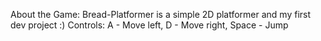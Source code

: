 About the Game: 
 Bread-Platformer is a simple 2D platformer and my first dev project :)
 Controls:
 A - Move left, D - Move right, Space - Jump
 
 
